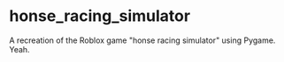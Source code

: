 # honse_racing_simulator
A recreation of the Roblox game "honse racing simulator" using Pygame. Yeah.

